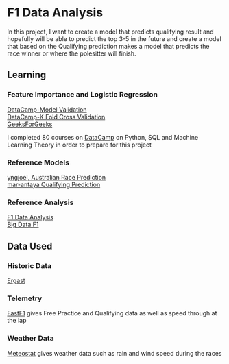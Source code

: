 # F1 Data Analysis
In this project, I want to create a model that predicts qualifying result and hopefully will be able to predict the top 3-5 in the future and create a model that based on the Qualifying prediction makes a model that predicts the race winner or where the polesitter will finish.
## Learning
### Feature Importance and Logistic Regression
[DataCamp-Model Validation](https://campus.datacamp.com/courses/model-validation-in-python/cross-validation?ex=4) <br>
[DataCamp-K Fold Cross Validation](https://www.datacamp.com/tutorial/k-fold-cross-validation) <br>
[GeeksForGeeks](https://www.geeksforgeeks.org/machine-learning/understanding-feature-importance-in-logistic-regression-models/)

I completed 80 courses on [DataCamp](https://www.datacamp.com/portfolio/JamieWoodward?view=true) on Python, SQL and Machine Learning Theory in order to prepare for this project

### Reference Models
[yngjoel, Australian Race Prediction](https://github.com/yngjoel/F1_Australian_Prediction_Model/tree/main) <br>
[mar-antaya Qualifying Prediction](https://github.com/mar-antaya/2025_f1_predictions)


### Reference Analysis
[F1 Data Analysis](https://x.com/fdataanalysis?lang=en)<br>
[Big Data F1](https://www.bigdataf1.com)

## Data Used
### Historic Data
[Ergast](https://api.jolpi.ca/ergast/)

### Telemetry
[FastF1](https://docs.fastf1.dev) gives Free Practice and Qualifying data as well as speed through at the lap

### Weather Data
[Meteostat](https://meteostat.net/en/) gives weather data such as rain and wind speed during the races

